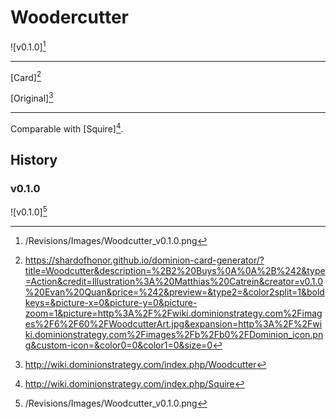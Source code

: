 # Woodercutter

![v0.1.0][^v0.1.0]

---

[Card][^Card]

[Original][^Original]

---

Comparable with [Squire][^Squire].

## History

### v0.1.0

![v0.1.0][^v0.1.0]

[^v0.1.0]: /Revisions/Images/Woodcutter_v0.1.0.png
[^Card]: https://shardofhonor.github.io/dominion-card-generator/?title=Woodcutter&description=%2B2%20Buys%0A%0A%2B%242&type=Action&credit=Illustration%3A%20Matthias%20Catrein&creator=v0.1.0%20Evan%20Quan&price=%242&preview=&type2=&color2split=1&boldkeys=&picture-x=0&picture-y=0&picture-zoom=1&picture=http%3A%2F%2Fwiki.dominionstrategy.com%2Fimages%2F6%2F60%2FWoodcutterArt.jpg&expansion=http%3A%2F%2Fwiki.dominionstrategy.com%2Fimages%2Fb%2Fb0%2FDominion_icon.png&custom-icon=&color0=0&color1=0&size=0
[^Original]: http://wiki.dominionstrategy.com/index.php/Woodcutter
[^Squire]: http://wiki.dominionstrategy.com/index.php/Squire
